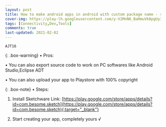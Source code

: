 ```yaml
---
layout: post
title: How to make android apps in android with custom package name - scratch based app - Sketchware
cover-img: https://play-lh.googleusercontent.com/y-V2MnN6_BaHmuVk8pgUy3u_79OGOOuU1Lhy7vjBlMUqKGLDrr0rcchrTEhvz8IAwVA=w2400
tags: [Connectivity,Dev,Tools]
comments: true
last-updated: 2021-02-02
---
```


``AJT16``

{: .box-warning}
• Pros:

• You can also export source code to work on PC softwares like Android Studio,Eclipse ADT

• You can also upload your app to Playstore with 100% copyright

{: .box-note}
• Steps:

1. Install Sketchware
Link: [https://play.google.com/store/apps/details?id=com.besome.sketch](https://play.google.com/store/apps/details?id=com.besome.sketch){:target="_blank"}

2. Start creating your app, completely yours √
